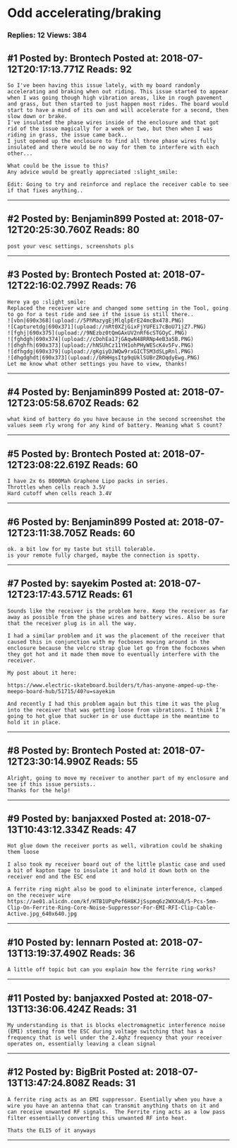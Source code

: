 # Odd accelerating/braking

### Replies: 12 Views: 384

## \#1 Posted by: Brontech Posted at: 2018-07-12T20:17:13.771Z Reads: 92

```
So I've been having this issue lately, with my board randomly accelerating and braking when out riding. This issue started to appear when I was going though high vibration areas, like in rough pavement and grass, but then started to just happen most rides. The board would start to have a mind of its own and will accelerate for a second, then slow down or brake.
I've insulated the phase wires inside of the enclosure and that got rid of the issue magically for a week or two, but then when I was riding in grass, the issue came back..
I just opened up the enclosure to find all three phase wires fully insulated and there would be no way for them to interfere with each other...

What could be the issue to this?
Any advice would be greatly appreciated :slight_smile:

Edit: Going to try and reinforce and replace the receiver cable to see if that fixes anything..
```

---
## \#2 Posted by: Benjamin899 Posted at: 2018-07-12T20:25:30.760Z Reads: 80

```
post your vesc settings, screenshots pls
```

---
## \#3 Posted by: Brontech Posted at: 2018-07-12T22:16:02.799Z Reads: 76

```
Here ya go :slight_smile:
Replaced the receiver wire and changed some setting in the Tool, going to go for a test ride and see if the issue is still there..
![vbn|690x368](upload://5PhMazygEjMlqlpErE24mcBx478.PNG)
![Capturetdg|690x371](upload://nRt0XZjGixFjYUFEi7cBoU71jZ7.PNG)
![fghj|690x375](upload://9NEzbz0tQmGAxUV2nRf6cSTGOyC.PNG)
![fghdgh|690x374](upload://cDohEa17jGAqwN48RRNp4eB3a5B.PNG)
![dhghfh|690x373](upload://hNSUhCz11YH1ohPHyWEScK4v5Fv.PNG)
![dfhgdg|690x379](upload://gKgiyDJWQw9rxGICTSM3dSLpRnl.PNG)
![dhgdghdt|690x373](upload://bRHHgsItp9qUklSUBrZROqdyEwg.PNG)
Let me know what other settings you have to view, thanks!
```

---
## \#4 Posted by: Benjamin899 Posted at: 2018-07-12T23:05:58.670Z Reads: 62

```
what kind of battery do you have because in the second screenshot the values seem rly wrong for any kind of battery. Meaning what S count?
```

---
## \#5 Posted by: Brontech Posted at: 2018-07-12T23:08:22.619Z Reads: 60

```
I have 2x 6s 8000Mah Graphene Lipo packs in series.
Throttles when cells reach 3.5V
Hard cutoff when cells reach 3.4V
```

---
## \#6 Posted by: Benjamin899 Posted at: 2018-07-12T23:11:38.705Z Reads: 60

```
ok. a bit low for my taste but still tolerable.
is your remote fully charged, maybe the connection is spotty.
```

---
## \#7 Posted by: sayekim Posted at: 2018-07-12T23:17:43.571Z Reads: 61

```
Sounds like the receiver is the problem here. Keep the receiver as far away as possible from the phase wires and battery wires. Also be sure that the receiver plug is in all the way. 

I had a similar problem and it was the placement of the receiver that caused this in conjunction with my focboxes moving around in the enclosure because the velcro strap glue let go from the focboxes when they got hot and it made them move to eventually interfere with the receiver. 

My post about it here: 

https://www.electric-skateboard.builders/t/has-anyone-amped-up-the-meepo-board-hub/51715/40?u=sayekim

And recently I had this problem again but this time it was the plug into the receiver that was getting loose from vibrations. I think I’m going to hot glue that sucker in or use ducttape in the meantime to hold it in place.
```

---
## \#8 Posted by: Brontech Posted at: 2018-07-12T23:30:14.990Z Reads: 55

```
Alright, going to move my receiver to another part of my enclosure and see if this issue persists..
Thanks for the help!
```

---
## \#9 Posted by: banjaxxed Posted at: 2018-07-13T10:43:12.334Z Reads: 47

```
Hot glue down the receiver ports as well, vibration could be shaking them loose

I also took my receiver board out of the little plastic case and used a bit of kapton tape to insulate it and hold it down both on the receiver end and the ESC end

A ferrite ring might also be good to eliminate interference, clamped on the receiver wire
https://ae01.alicdn.com/kf/HTB1UPqPef6H8KJjSspmq6z2WXXa8/5-Pcs-5mm-Clip-On-Ferrite-Ring-Core-Noise-Suppressor-For-EMI-RFI-Clip-Cable-Active.jpg_640x640.jpg
```

---
## \#10 Posted by: lennarn Posted at: 2018-07-13T13:19:37.490Z Reads: 36

```
A little off topic but can you explain how the ferrite ring works?
```

---
## \#11 Posted by: banjaxxed Posted at: 2018-07-13T13:36:06.424Z Reads: 31

```
My understanding is that is blocks electromagnetic interference noise (EMI) steming from the ESC during voltage switching that has a frequency that is well under the 2.4ghz frequency that your receiver operates on, essentially leaving a clean signal
```

---
## \#12 Posted by: BigBrit Posted at: 2018-07-13T13:47:24.808Z Reads: 31

```
A ferrite ring acts as an EMI suppressor. Esentially when you have a wire you have an antenna that can transmit anything thats on it and can receive unwanted RF signals.  The Ferrite ring acts as a low pass filter essentially converting this unwanted RF into heat.

Thats the ELI5 of it anyways
```

---
